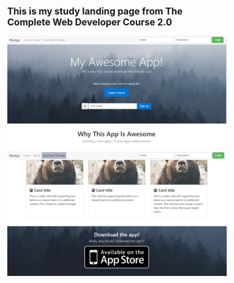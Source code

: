 ## This is my study landing page from The Complete Web Developer Course 2.0
![alt text](/scrn2.png)
![alt text](/scrn.png)